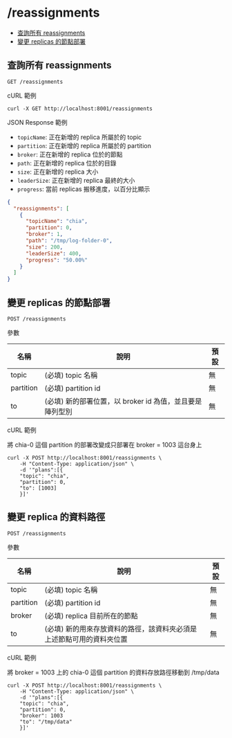 /reassignments
===

- [查詢所有 reassignments](#查詢所有-reassignments)
- [變更 replicas 的節點部署](#變更-replicas-的節點部署)

## 查詢所有 reassignments
```shell
GET /reassignments
```

cURL 範例
```shell
curl -X GET http://localhost:8001/reassignments
```

JSON Response 範例
- `topicName`: 正在新增的 replica 所屬於的 topic
- `partition`: 正在新增的 replica 所屬於的 partition
- `broker`: 正在新增的 replica 位於的節點
- `path`: 正在新增的 replica 位於的目錄
- `size`: 正在新增的 replica 大小
- `leaderSize`: 正在新增的 replica 最終的大小
- `progress`: 當前 replicas 搬移進度，以百分比顯示

```json
{
  "reassignments": [
    {
      "topicName": "chia",
      "partition": 0,
      "broker": 1,
      "path": "/tmp/log-folder-0",
      "size": 200,
      "leaderSize": 400,
      "progress": "50.00%"
    }
  ]
}
```

## 變更 replicas 的節點部署

```shell
POST /reassignments
```
參數

| 名稱        | 說明                                  | 預設  |
|-----------|-------------------------------------|-----|
| topic     | (必填) topic 名稱                       | 無   |
| partition | (必填) partition id                   | 無 |
| to        | (必填) 新的部署位置，以 broker id 為值，並且要是陣列型別 | 無 |

cURL 範例

將 chia-0 這個 partition 的部署改變成只部署在 broker = 1003 這台身上
```shell
curl -X POST http://localhost:8001/reassignments \
    -H "Content-Type: application/json" \
    -d '"plans":[{
    "topic": "chia", 
    "partition": 0,
    "to": [1003]
    }]' 
```

## 變更 replica 的資料路徑

```shell
POST /reassignments
```
參數

| 名稱        | 說明                                   | 預設  |
|-----------|--------------------------------------|-----|
| topic     | (必填) topic 名稱                        | 無   |
| partition | (必填) partition id                    | 無 |
| broker    | (必填) replica 目前所在的節點                 | 無 |
| to        | (必填) 新的用來存放資料的路徑，該資料夾必須是上述節點可用的資料夾位置 | 無 |

cURL 範例

將 broker = 1003 上的 chia-0 這個 partition 的資料存放路徑移動到 /tmp/data
```shell
curl -X POST http://localhost:8001/reassignments \
    -H "Content-Type: application/json" \
    -d '"plans":[{
    "topic": "chia", 
    "partition": 0,
    "broker": 1003
    "to": "/tmp/data"
    }]' 
```